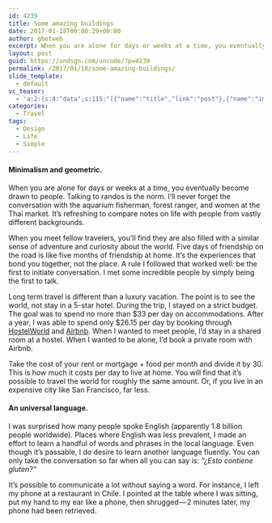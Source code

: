 ```yaml
---
id: 4239
title: Some amazing buildings
date: 2017-01-18T00:00:29+00:00
author: gbotweb
excerpt: When you are alone for days or weeks at a time, you eventually become drawn to people. Talking to randos is the norm. I’ll never forget the conversation with the aquarium fisherman, forest ranger, and women at the Thai market. It’s refreshing to compare notes on life with people from vastly different backgrounds.
layout: post
guid: https://undsgn.com/uncode/?p=4239
permalink: /2017/01/18/some-amazing-buildings/
slide_template:
  - default
vc_teaser:
  - 'a:2:{s:4:"data";s:115:"[{"name":"title","link":"post"},{"name":"image","image":"featured","link":"none"},{"name":"text","mode":"excerpt"}]";s:7:"bgcolor";s:0:"";}'
categories:
  - Travel
tags:
  - Design
  - Life
  - Simple
---
```

#### Minimalism and geometric.

When you are alone for days or weeks at a time, you eventually become drawn to people. Talking to randos is the norm. I’ll never forget the conversation with the aquarium fisherman, forest ranger, and women at the Thai market. It’s refreshing to compare notes on life with people from vastly different backgrounds.

When you meet fellow travelers, you’ll find they are also filled with a similar sense of adventure and curiosity about the world. Five days of friendship on the road is like five months of friendship at home. It’s the experiences that bond you together, not the place. A rule I followed that worked well: be the first to initiate conversation. I met some incredible people by simply being the first to talk.

Long term travel is different than a luxury vacation. The point is to see the world, not stay in a 5-star hotel. During the trip, I stayed on a strict budget. The goal was to spend no more than $33 per day on accommodations. After a year, I was able to spend only $26.15 per day by booking through <a href="http://www.google.com" target="_blank" rel="noopener noreferrer">HostelWorld</a> and <a href="http://www.google.com" target="_blank" rel="noopener noreferrer">Airbnb</a>. When I wanted to meet people, I’d stay in a shared room at a hostel. When I wanted to be alone, I’d book a private room with Airbnb.

Take the cost of your rent or mortgage + food per month and divide it by 30. This is how much it costs per day to live at home. You will find that it’s possible to travel the world for roughly the same amount. Or, if you live in an expensive city like San Francisco, far less.

#### An universal language.

I was surprised how many people spoke English (apparently 1.8 billion people worldwide). Places where English was less prevalent, I made an effort to learn a handful of words and phrases in the local language. Even though it’s passable, I do desire to learn another language fluently. You can only take the conversation so far when all you can say is: _“¿Esto contiene gluten?”_

It’s possible to communicate a lot without saying a word. For instance, I left my phone at a restaurant in Chile. I pointed at the table where I was sitting, put my hand to my ear like a phone, then shrugged — 2 minutes later, my phone had been retrieved.
